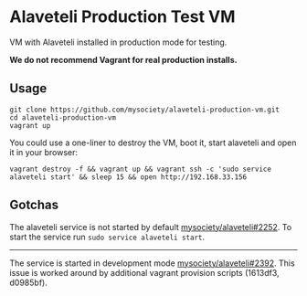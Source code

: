 # Alaveteli Production Test VM

VM with Alaveteli installed in production mode for testing.

**We do not recommend Vagrant for real production installs.**

## Usage

    git clone https://github.com/mysociety/alaveteli-production-vm.git
    cd alaveteli-production-vm
    vagrant up

You could use a one-liner to destroy the VM, boot it, start alaveteli and open
it in your browser:

    vagrant destroy -f && vagrant up && vagrant ssh -c 'sudo service alaveteli start' && sleep 15 && open http://192.168.33.156

## Gotchas

The alaveteli service is not started by default
[mysociety/alaveteli#2252](https://github.com/mysociety/alaveteli/issues/2252).
To start the service run `sudo service alaveteli start`.

---

The service is started in development mode
[mysociety/alaveteli#2392](https://github.com/mysociety/alaveteli/issues/2392).
This issue is worked around by additional vagrant provision scripts (1613df3,
d0985bf).
